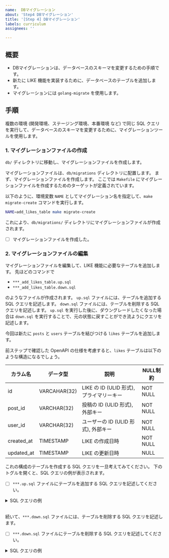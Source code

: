 ```yaml
---
name:  DBマイグレーション
about: 'Step4 DBマイグレーション'
title: '[Step 4] DBマイグレーション'
labels: curriculum
assignees: ''

---
```


## 概要

- DBマイグレーションは、データベースのスキーマを変更するための手順です。
- 新たに LIKE 機能を実装するために、データベースのテーブルを追加します。
- マイグレーションには `golang-migrate` を使用します。

## 手順

複数の環境 (開発環境、ステージング環境、本番環境 など) で同じ SQL クエリを実行して、データベースのスキーマを変更するために、マイグレーションツールを使用します。

### 1. マイグレーションファイルの作成

`db/` ディレクトリに移動し、マイグレーションファイルを作成します。

マイグレーションファイルは、`db/migrations` ディレクトリに配置します。
まず、マイグレーションファイルを作成します。
ここでは `Makefile` にマイグレーションファイルを作成するためのターゲットが定義されています。

以下のように、環境変数 `NAME` としてマイグレーション名を指定して、`make migrate-create` コマンドを実行します。

```bash
NAME=add_likes_table make migrate-create
```

これにより、`db/migrations/` ディレクトリにマイグレーションファイルが作成されます。

- [ ] マイグレーションファイルを作成した。

### 2. マイグレーションファイルの編集

マイグレーションファイルを編集して、LIKE 機能に必要なテーブルを追加します。
先ほどのコマンドで

- `***_add_likes_table.up.sql`
- `***_add_likes_table.down.sql`

のようなファイルが作成されます。
`up.sql` ファイルには、テーブルを追加する SQL クエリを記述します。
`down.sql` ファイルには、テーブルを削除する SQL クエリを記述します。
`up.sql` を実行した後に、ダウングレードしたくなった場合は `down.sql` を実行することで、元の状態に戻すことができ流ようにクエリを記述します。

今回は新たに `posts` と `users` テーブルを結びつける `likes` テーブルを追加します。

前ステップで確認した OpenAPI の仕様を考慮すると、`likes` テーブルは以下のような構造になるでしょう。

| カラム名 | データ型 | 説明 | NULL制約 |
| --- | --- | --- | --- |
| id | VARCAHAR(32) | LIKE の ID (ULID 形式), プライマリーキー | NOT NULL |
| post_id | VARCHAR(32) | 投稿の ID (ULID 形式), 外部キー | NOT NULL |
| user_id | VARCHAR(32) | ユーザーの ID (ULID 形式), 外部キー | NOT NULL |
| created_at | TIMESTAMP | LIKE の作成日時 | NOT NULL |
| updated_at | TIMESTAMP | LIKE の更新日時 | NULL |

これの構成のテーブルを作成する SQL クエリを一旦考えてみてください。
下のトグルを開くと、SQL クエリの例が表示されます。

- [ ] `***.up.sql` ファイルにテーブルを追加する SQL クエリを記述してください。

<details>
<summary>SQL クエリの例</summary>

```sql
BEGIN;

CREATE TABLE likes (
    id VARCHAR(32) PRIMARY KEY,
    post_id VARCHAR(32) NOT NULL,
    user_id VARCHAR(32) NOT NULL,
    created_at TIMESTAMP NOT NULL DEFAULT CURRENT_TIMESTAMP,
    updated_at TIMESTAMP NULL DEFAULT NULL,
    FOREIGN KEY (post_id) REFERENCES posts(id),
    FOREIGN KEY (user_id) REFERENCES users(id)
);

COMMIT;
```

</details>

\
続いて、`***.down.sql` ファイルには、テーブルを削除する SQL クエリを記述します。

- [ ] `***.down.sql` ファイルにテーブルを削除する SQL クエリを記述してください。

<details>
<summary>SQL クエリの例</summary>

```sql
BEGIN;

DROP TABLE IF EXISTS likes;

COMMIT;
```

</details>
